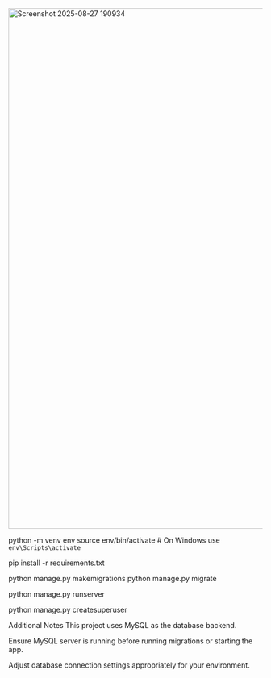 <img width="1919" height="1033" alt="Screenshot 2025-08-27 190934" src="https://github.com/user-attachments/assets/60807bae-4d35-42f5-9cd2-15caa2fb62d7" />



python -m venv env
source env/bin/activate  # On Windows use `env\Scripts\activate`

pip install -r requirements.txt

python manage.py makemigrations
python manage.py migrate

python manage.py runserver

python manage.py createsuperuser

Additional Notes
This project uses MySQL as the database backend.

Ensure MySQL server is running before running migrations or starting the app.

Adjust database connection settings appropriately for your environment.

